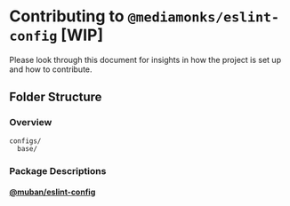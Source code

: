 # Contributing to `@mediamonks/eslint-config` [WIP]

Please look through this document for insights in how the project is set up and how to contribute.

## Folder Structure

### Overview

```
configs/
  base/
```

### Package Descriptions

#### [@muban/eslint-config](https://github.com/muban/muban-eslint-config/tree/main/configs/base)

